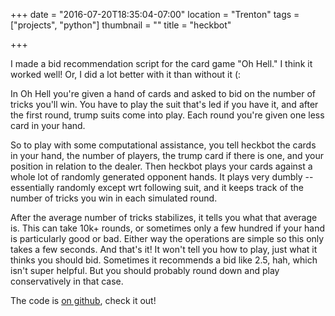 +++
date = "2016-07-20T18:35:04-07:00"
location = "Trenton"
tags = ["projects", "python"]
thumbnail = ""
title = "heckbot"

+++

I made a bid recommendation script for the card game "Oh Hell."
I think it worked well!  Or, I did a lot better with it than without it (:

<!--more-->

In Oh Hell you're given a hand of cards and asked to bid on the number of tricks you'll win.
You have to play the suit that's led if you have it,
and after the first round, trump suits come into play.
Each round you're given one less card in your hand.

So to play with some computational assistance,
you tell heckbot the cards in your hand, the number of players,
the trump card if there is one, and your position in relation to the dealer.
Then heckbot plays your cards against a whole lot of randomly generated opponent hands.
It plays very dumbly -- essentially randomly except wrt following suit,
and it keeps track of the number of tricks you win in each simulated round.

After the average number of tricks stabilizes, it tells you what that average is.
This can take 10k+ rounds, or sometimes only a few hundred if your hand is particularly good or bad.
Either way the operations are simple so this only takes a few seconds.
And that's it!  It won't tell you how to play, just what it thinks you should bid.
Sometimes it recommends a bid like 2.5, hah, which isn't super helpful.
But you should probably round down and play conservatively in that case.

The code is [on github](https://github.com/yosemitebandit/heckbot), check it out!
